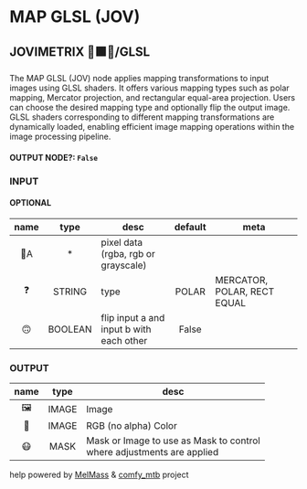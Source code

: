 # MAP GLSL (JOV)

## JOVIMETRIX 🔺🟩🔵/GLSL

The MAP GLSL (JOV) node applies mapping transformations to input images using GLSL shaders. It offers various mapping types such as polar mapping, Mercator projection, and rectangular equal-area projection. Users can choose the desired mapping type and optionally flip the output image. GLSL shaders corresponding to different mapping transformations are dynamically loaded, enabling efficient image mapping operations within the image processing pipeline.

#### OUTPUT NODE?: `False`

### INPUT

#### OPTIONAL

name | type | desc | default | meta
:---:|:---:|---|:---:|---
👾A | * | pixel data (rgba, rgb or<br>grayscale) |  | 
❓ | STRING | type | POLAR | MERCATOR, POLAR, RECT EQUAL
🙃 | BOOLEAN | flip input a and input b with<br>each other | False | 

### OUTPUT

name | type | desc
:---:|:---:|---
🖼️ | IMAGE | Image 
🌈 | IMAGE | RGB (no alpha) Color 
😷 | MASK | Mask or Image to use as Mask to control<br>where adjustments are applied 

help powered by [MelMass](https://github.com/melMass) & [comfy_mtb](https://github.com/melMass/comfy_mtb) project